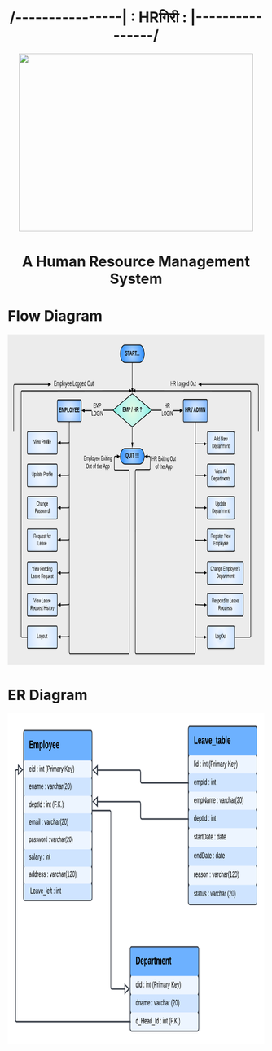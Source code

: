 #  <h1 align="center">/----------------| : HRगिरी : |----------------/</h1>
<p align="center">
  <img width="460" height="350" src="https://github.com/aks-samanta/dainty-swim-1179/blob/main/HRgiri/src/com/hrgiri/images/HR.png">
</p>
  <h1 align="center"> A Human Resource Management System </h1?
  <br>
  
   <h1> Flow Diagram </h1>

  <p align="center">
  <img width="960" height="650" src="HRgiri/bin/com/hrgiri/images/Hr-giri Flow Diagram.png">
</p>


<h1> ER Diagram </h1>

 <p align="center">
  <img width="960" height="650" src="HRgiri/bin/com/hrgiri/images/HR-giri ERD.png">
</p>
